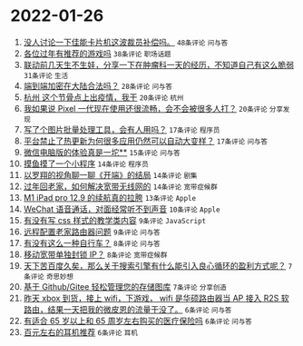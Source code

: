 # 2022-01-26

1. [没人讨论一下佳能卡片机这波裁员补偿吗。](https://www.v2ex.com/t/830626) `48条评论` `问与答`
1. [各位过年有推荐的游戏吗](https://www.v2ex.com/t/830638) `38条评论` `职场话题`
1. [联动前几天生不生娃，分享一下在肿瘤科一天的经历，不知道自己有这么脆弱](https://www.v2ex.com/t/830642) `31条评论` `生活`
1. [端到端加密在大陆合法吗？](https://www.v2ex.com/t/830661) `28条评论` `问与答`
1. [杭州 这个节骨点上出疫情，我干](https://www.v2ex.com/t/830662) `20条评论` `杭州`
1. [我如果说 Pixel 一代现在使用还很流畅，会不会被很多人打？](https://www.v2ex.com/t/830637) `20条评论` `分享发现`
1. [写了个图片批量处理工具，会有人用吗？](https://www.v2ex.com/t/830649) `17条评论` `程序员`
1. [平台禁止了热更新为何很多应用仍然可以自动大变样？](https://www.v2ex.com/t/830619) `17条评论` `问与答`
1. [微信电脑版的体验真是一坨**](https://www.v2ex.com/t/830635) `15条评论` `问与答`
1. [摸鱼摸了一个小程序](https://www.v2ex.com/t/830653) `14条评论` `程序员`
1. [以罗翔的视角聊一聊《开端》的结局](https://www.v2ex.com/t/830650) `14条评论` `剧集`
1. [过年回老家，如何解决宽带无线网的](https://www.v2ex.com/t/830628) `14条评论` `宽带症候群`
1. [M1 iPad pro 12.9 的续航真的拉胯](https://www.v2ex.com/t/830630) `13条评论` `Apple`
1. [WeChat 语音通话，对面经常听不到声音](https://www.v2ex.com/t/830621) `10条评论` `Apple`
1. [有没有写 css 样式的教学类内容](https://www.v2ex.com/t/830669) `9条评论` `JavaScript`
1. [远程配置老家路由器问题](https://www.v2ex.com/t/830631) `9条评论` `问与答`
1. [有没有这么一种自行车？](https://www.v2ex.com/t/830658) `8条评论` `问与答`
1. [移动宽带单独封锁 IP？](https://www.v2ex.com/t/830633) `8条评论` `宽带症候群`
1. [天下苦百度久矣，那么关于搜索引擎有什么能引入良心循环的盈利方式呢？](https://www.v2ex.com/t/830667) `7条评论` `奇思妙想`
1. [基于 Github/Gitee 轻松管理您的存储图库](https://www.v2ex.com/t/830632) `7条评论` `分享创造`
1. [昨天 xbox 到货，接上 wifi，下游戏， wifi 是华硕路由器当 AP 接入 R2S 软路由，结果一天把我的微皮恩的流量干没了。](https://www.v2ex.com/t/830668) `6条评论` `问与答`
1. [有适合 65 岁以上和 65 周岁左右购买的医疗保险吗](https://www.v2ex.com/t/830652) `6条评论` `问与答`
1. [百元左右的耳机推荐](https://www.v2ex.com/t/830651) `6条评论` `耳机`
